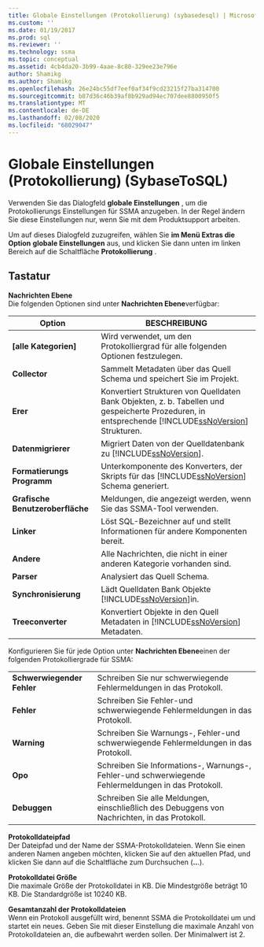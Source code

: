 ```yaml
---
title: Globale Einstellungen (Protokollierung) (sybasedesql) | Microsoft-Dokumentation
ms.custom: ''
ms.date: 01/19/2017
ms.prod: sql
ms.reviewer: ''
ms.technology: ssma
ms.topic: conceptual
ms.assetid: 4cb4da20-3b99-4aae-8c80-329ee23e796e
author: Shamikg
ms.author: Shamikg
ms.openlocfilehash: 26e24bc55df7eef0af34f9cd23215f27ba314700
ms.sourcegitcommit: b87d36c46b39af8b929ad94ec707dee8800950f5
ms.translationtype: MT
ms.contentlocale: de-DE
ms.lasthandoff: 02/08/2020
ms.locfileid: "68029047"
---
```

# <a name="global-settings-logging-sybasetosql"></a>Globale Einstellungen (Protokollierung) (SybaseToSQL)
Verwenden Sie das Dialogfeld **globale Einstellungen** , um die Protokollierungs Einstellungen für SSMA anzugeben. In der Regel ändern Sie diese Einstellungen nur, wenn Sie mit dem Produktsupport arbeiten.  
  
Um auf dieses Dialogfeld zuzugreifen, wählen Sie **im Menü Extras die Option** **globale Einstellungen** aus, und klicken Sie dann unten im linken Bereich auf die Schaltfläche **Protokollierung** .  
  
## <a name="options"></a>Tastatur  
**Nachrichten Ebene**  
Die folgenden Optionen sind unter **Nachrichten Ebene**verfügbar:  
  
|Option|BESCHREIBUNG|  
|----------|---------------|  
|**[alle Kategorien]**|Wird verwendet, um den Protokolliergrad für alle folgenden Optionen festzulegen.|  
|**Collector**|Sammelt Metadaten über das Quell Schema und speichert Sie im Projekt.|  
|**Erer**|Konvertiert Strukturen von Quelldaten Bank Objekten, z. b. Tabellen und gespeicherte Prozeduren, in entsprechende [!INCLUDE[ssNoVersion](../../includes/ssnoversion-md.md)] Strukturen.|  
|**Datenmigrierer**|Migriert Daten von der Quelldatenbank zu [!INCLUDE[ssNoVersion](../../includes/ssnoversion-md.md)].|  
|**Formatierungs Programm**|Unterkomponente des Konverters, der Skripts für das [!INCLUDE[ssNoVersion](../../includes/ssnoversion-md.md)] Schema generiert.|  
|**Grafische Benutzeroberfläche**|Meldungen, die angezeigt werden, wenn Sie das SSMA-Tool verwenden.|  
|**Linker**|Löst SQL-Bezeichner auf und stellt Informationen für andere Komponenten bereit.|  
|**Andere**|Alle Nachrichten, die nicht in einer anderen Kategorie vorhanden sind.|  
|**Parser**|Analysiert das Quell Schema.|  
|**Synchronisierung**|Lädt Quelldaten Bank Objekte [!INCLUDE[ssNoVersion](../../includes/ssnoversion-md.md)]in.|  
|**Treeconverter**|Konvertiert Objekte in den Quell Metadaten in [!INCLUDE[ssNoVersion](../../includes/ssnoversion-md.md)] Metadaten.|  
  
Konfigurieren Sie für jede Option unter **Nachrichten Ebene**einen der folgenden Protokolliergrade für SSMA:  
  
|||  
|-|-|  
|**Schwerwiegender Fehler**|Schreiben Sie nur schwerwiegende Fehlermeldungen in das Protokoll.|  
|**Fehler**|Schreiben Sie Fehler-und schwerwiegende Fehlermeldungen in das Protokoll.|  
|**Warning**|Schreiben Sie Warnungs-, Fehler-und schwerwiegende Fehlermeldungen in das Protokoll.|  
|**Opo**|Schreiben Sie Informations-, Warnungs-, Fehler-und schwerwiegende Fehlermeldungen in das Protokoll.|  
|**Debuggen**|Schreiben Sie alle Meldungen, einschließlich des Debuggens von Nachrichten, in das Protokoll.|  
  
**Protokolldateipfad**  
Der Dateipfad und der Name der SSMA-Protokolldateien. Wenn Sie einen anderen Namen angeben möchten, klicken Sie auf den aktuellen Pfad, und klicken Sie dann auf die Schaltfläche zum Durchsuchen (**..**.).  
  
**Protokolldatei Größe**  
Die maximale Größe der Protokolldatei in KB. Die Mindestgröße beträgt 10 KB. Die Standardgröße ist 10240 KB.  
  
**Gesamtanzahl der Protokolldateien**  
Wenn ein Protokoll ausgefüllt wird, benennt SSMA die Protokolldatei um und startet ein neues. Geben Sie mit dieser Einstellung die maximale Anzahl von Protokolldateien an, die aufbewahrt werden sollen. Der Minimalwert ist 2.  
  
